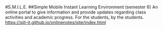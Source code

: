 #S.M.I.L.E.
##Simple Mobile Instant Learning Environment
(semester 6)
An online portal to give information and provide updates regarding class activities and academic progress. For the students, by the students.
https://sjit-it.github.io/onlinenotes/site/index.html
